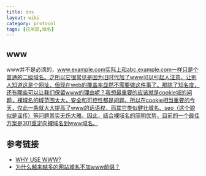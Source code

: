 ```yaml
---
title: dns
layout: wiki
category: protocol
tags: [应用层,域名]
---
```



## www

www并不是必须的，www.example.com实际上和abc.example.com一样只是个普通的二级域名。之所以它很常见是因为旧时代加了www可以引起人注意，让别人知道这是个网址，但现在web的覆盖率显然不需要做这件事了。那除了知名度，还有哪些可以让我们保留www的理由呢？我想最重要的应该就是cookie域的问题，裸域名的域范围太大，安全和可控性都是问题，所以在cookie相当重要的今天，仅此一条就大大提高了www的话语权，而其它类似健壮域名、seo（这个貌似是谣传）等问题其实无伤大雅。因此，结合裸域名的简明优势，目前的一个最佳方案是301重定向裸域名到www域名。


## 参考链接

* [WHY USE WWW?](http://www.yes-www.org/why-use-www/)
* [为什么越来越多的网站域名不加www前缀？](https://www.zhihu.com/question/20414602)